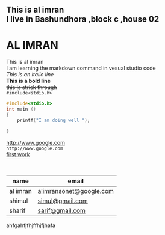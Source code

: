<!--markdown learning -->
This is al imran  
I live in Bashundhora ,block c ,house 02  
---  
# AL IMRAN  
This is al imran  
I am learning the markdown command in vesual studio code  
_This is an italic line_  
__This is a bold line__  
~~this is strick through~~  
`#include<stdio.h>`  
```c 
#include<stdio.h>  
int main ()  
{  
    printf("I am doing well ");  

}  
```  
http://www.google.com  
`http://www.google.com `  
[first work](http://www.google.com )  

<br/>

|name |email|
|------|------|
|al imran |alimransonet@google.com|
|shimul |simul@gmail.com|
|sharif |sarif@gmail.com|
ahfgahfjfhjffhjfjhafa